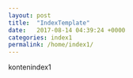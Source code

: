 ```yaml
---
layout: post
title:  "IndexTemplate"
date:   2017-08-14 04:39:24 +0000
categories: index1
permalink: /home/index1/
---
```


kontenindex1

